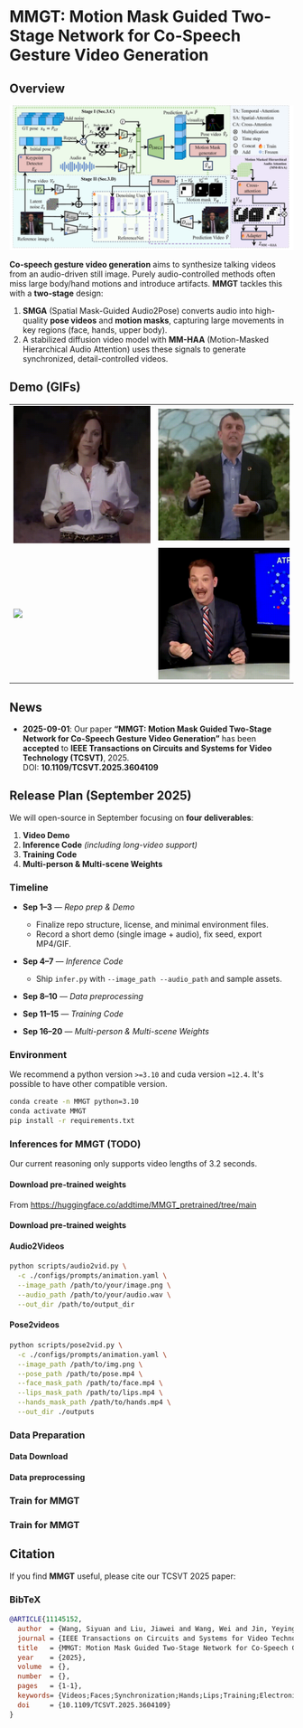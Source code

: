 # MMGT: Motion Mask Guided Two-Stage Network for Co-Speech Gesture Video Generation
## Overview

<a href="./pipline_1.png">
  <img src="./demo/pipline_1.png" alt="pipeline overview" width="900px">
</a>

**Co-speech gesture video generation** aims to synthesize talking videos from an audio-driven still image. Purely audio-controlled methods often miss large body/hand motions and introduce artifacts. **MMGT** tackles this with a **two-stage** design:  
1) **SMGA** (Spatial Mask-Guided Audio2Pose) converts audio into high-quality **pose videos** and **motion masks**, capturing large movements in key regions (face, hands, upper body).  
2) A stabilized diffusion video model with **MM-HAA** (Motion-Masked Hierarchical Audio Attention) uses these signals to generate synchronized, detail-controlled videos.
## Demo (GIFs)
<table>
  <tr>
    <td><img src="./demo/007_j4QlG5jKpio_audio_007.gif" width="100%"></td>
    <td><img src="./demo/099_0BF2Np5J6jY_audio_004.gif" width="100%"></td>
  </tr>
  <tr>
    <!-- 注意：# → %23 -->
    <td><img src="./demo/oliver%23103842_slice18.gif" width="100%"></td>
    <td><img src="./demo/pats.gif" width="100%"></td>
  </tr>
</table>

## News
- **2025-09-01**: Our paper **“MMGT: Motion Mask Guided Two-Stage Network for Co-Speech Gesture Video Generation”** has been **accepted** to **IEEE Transactions on Circuits and Systems for Video Technology (TCSVT)**, 2025.  
  DOI: **10.1109/TCSVT.2025.3604109**

## Release Plan (September 2025)
We will open-source in September focusing on **four deliverables**:

1) **Video Demo**  
2) **Inference Code** *(including long-video support)*  
3) **Training Code**  
4) **Multi-person & Multi-scene Weights**

### Timeline
- **Sep 1–3** — *Repo prep & Demo*  
  - Finalize repo structure, license, and minimal environment files.  
  - Record a short demo (single image + audio), fix seed, export MP4/GIF.
- **Sep 4–7** — *Inference Code*  
  - Ship `infer.py` with `--image_path --audio_path` and sample assets.
- **Sep 8–10** — *Data preprocessing*

- **Sep 11–15** — *Training Code*  

- **Sep 16–20** — *Multi-person & Multi-scene Weights*  

### Environment
We recommend a python version ```>=3.10``` and cuda version ```=12.4```. It's possible to have other compatible version.


```bash
conda create -n MMGT python=3.10
conda activate MMGT
pip install -r requirements.txt
```

### Inferences for MMGT (TODO)
Our current reasoning only supports video lengths of 3.2 seconds.

#### Download pre-trained weights 

From https://huggingface.co/addtime/MMGT_pretrained/tree/main

#### Download pre-trained weights



#### Audio2Videos

```bash
python scripts/audio2vid.py \
  -c ./configs/prompts/animation.yaml \
  --image_path /path/to/your/image.png \
  --audio_path /path/to/your/audio.wav \
  --out_dir /path/to/output_dir
```

#### Pose2videos

```bash
python scripts/pose2vid.py \
  -c ./configs/prompts/animation.yaml \
  --image_path /path/to/img.png \
  --pose_path /path/to/pose.mp4 \
  --face_mask_path /path/to/face.mp4 \
  --lips_mask_path /path/to/lips.mp4 \
  --hands_mask_path /path/to/hands.mp4 \
  --out_dir ./outputs
```


### Data Preparation

#### Data Download

#### Data preprocessing



### Train for MMGT 

### Train for MMGT

## Citation

If you find **MMGT** useful, please cite our TCSVT 2025 paper:

### BibTeX
```bibtex
@ARTICLE{11145152,
  author  = {Wang, Siyuan and Liu, Jiawei and Wang, Wei and Jin, Yeying and Du, Jinsong and Han, Zhi},
  journal = {IEEE Transactions on Circuits and Systems for Video Technology},
  title   = {MMGT: Motion Mask Guided Two-Stage Network for Co-Speech Gesture Video Generation},
  year    = {2025},
  volume  = {},
  number  = {},
  pages   = {1-1},
  keywords= {Videos;Faces;Synchronization;Hands;Lips;Training;Electronic mail;Distortion;Data mining;Circuits and systems;Spatial Mask Guided Audio2Pose Generation Network (SMGA);Co-speech Video Generation;Motion Masked Hierarchical Audio Attention (MM-HAA)},
  doi     = {10.1109/TCSVT.2025.3604109}
}
